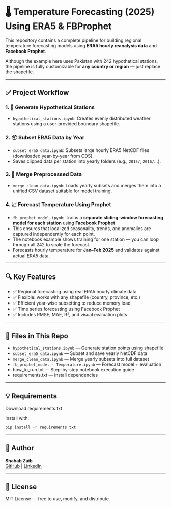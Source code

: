 # 🌡️ Temperature Forecasting (2025) Using ERA5 & FBProphet

This repository contains a complete pipeline for building regional temperature forecasting models using **ERA5 hourly reanalysis data** and **Facebook Prophet**.

Although the example here uses Pakistan with 242 hypothetical stations, the pipeline is fully customizable for **any country or region** — just replace the shapefile.

---

## ✅ Project Workflow

### 1. 📍 Generate Hypothetical Stations
- `hypothetical_stations.ipynb`: Creates evenly distributed weather stations using a user-provided boundary shapefile.

### 2. 📦 Subset ERA5 Data by Year
- `subset_era5_data.ipynb`: Subsets large hourly ERA5 NetCDF files (downloaded year-by-year from CDS).
- Saves clipped data per station into yearly folders (e.g., `2015/`, `2016/`…).

### 3. 🔀 Merge Preprocessed Data
- `merge_clean_data.ipynb`: Loads yearly subsets and merges them into a unified CSV dataset suitable for model training.

### 4. 📈 Forecast Temperature Using Prophet
- `fb_prophet_model.ipynb`: Trains a **separate sliding-window forecasting model for each station** using **Facebook Prophet**
- This ensures that localized seasonality, trends, and anomalies are captured independently for each point.
- The notebook example shows training for one station — you can loop through all 242 to scale the forecast.
- Forecasts hourly temperature for **Jan–Feb 2025** and validates against actual ERA5 data.
---

## 🔍 Key Features

- ✅ Regional forecasting using real ERA5 hourly climate data
- ✅ Flexible: works with any shapefile (country, province, etc.)
- ✅ Efficient year-wise subsetting to reduce memory load
- ✅ Time series forecasting using Facebook Prophet
- ✅ Includes RMSE, MAE, R², and visual evaluation plots

---

## 📁 Files in This Repo

- `hypothetical_stations.ipynb` — Generate station points using shapefile
- `subset_era5_data.ipynb` — Subset and save yearly NetCDF data
- `merge_clean_data.ipynb` — Merge yearly subsets into full dataset
- `fb_prophet_model - Temperature.ipynb` — Forecast model + evaluation
- how_to_run.txt — Step-by-step notebook execution guide
- requirements.txt — Install dependencies

---

## 💡 Requirements

Download requirements.txt

Install with:

```bash
pip install -r requirements.txt
```

---

## 🧠 Author

**Shahab Zaib**  
[GitHub](https://github.com/ShahabZaib) | [LinkedIn](https://linkedin.com/in/shahab-zaib-376427247/)

---

## 🔗 License

MIT License — free to use, modify, and distribute.
